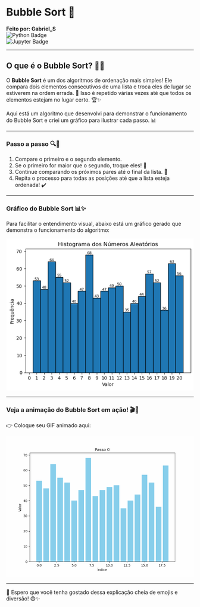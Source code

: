 # Bubble Sort 🎉

**Feito por: Gabriel_S**  
![Python Badge](https://img.shields.io/badge/python-3776AB?style=for-the-badge&logo=python&logoColor=white)  
![Jupyter Badge](https://img.shields.io/badge/Jupyter_Notebook-F37626?style=for-the-badge&logo=jupyter&logoColor=white)

---

## O que é o Bubble Sort? 🧠💡

O **Bubble Sort** é um dos algoritmos de ordenação mais simples! Ele compara dois elementos consecutivos de uma lista e troca eles de lugar se estiverem na ordem errada. 🧐 Isso é repetido várias vezes até que todos os elementos estejam no lugar certo. 🏆✨

Aqui está um algoritmo que desenvolvi para demonstrar o funcionamento do Bubble Sort e criei um gráfico para ilustrar cada passo. 📊

---

### Passo a passo 🔍🔢

1. Compare o primeiro e o segundo elemento.
2. Se o primeiro for maior que o segundo, troque eles! 🔄
3. Continue comparando os próximos pares até o final da lista. 📏
4. Repita o processo para todas as posições até que a lista esteja ordenada! ✔️

---

### Gráfico do Bubble Sort 📊✨

Para facilitar o entendimento visual, abaixo está um gráfico gerado que demonstra o funcionamento do algoritmo:

![Espaço para o Gráfico](imag.png)

---

### Veja a animação do Bubble Sort em ação! 🎬🔄

👉 Coloque seu GIF animado aqui:

![Espaço para o GIF](Simulações/Bubble_sort/sorting_animation.gif)

---

🎉 Espero que você tenha gostado dessa explicação cheia de emojis e diversão! 😄✨
